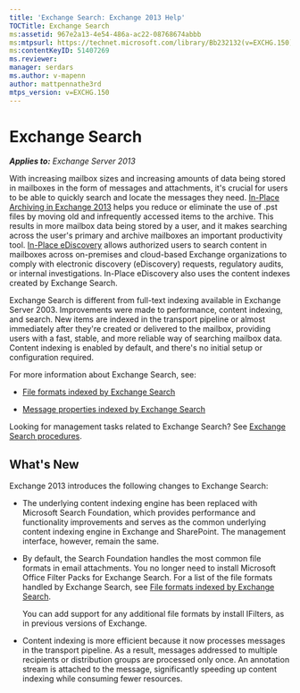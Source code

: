 ```yaml
---
title: 'Exchange Search: Exchange 2013 Help'
TOCTitle: Exchange Search
ms:assetid: 967e2a13-4e54-486a-ac22-08768674abbb
ms:mtpsurl: https://technet.microsoft.com/library/Bb232132(v=EXCHG.150)
ms:contentKeyID: 51407269
ms.reviewer: 
manager: serdars
ms.author: v-mapenn
author: mattpennathe3rd
mtps_version: v=EXCHG.150
---
```


# Exchange Search

_**Applies to:** Exchange Server 2013_

With increasing mailbox sizes and increasing amounts of data being stored in mailboxes in the form of messages and attachments, it's crucial for users to be able to quickly search and locate the messages they need. [In-Place Archiving in Exchange 2013](in-place-archiving-in-exchange-2013-exchange-2013-help.md) helps you reduce or eliminate the use of .pst files by moving old and infrequently accessed items to the archive. This results in more mailbox data being stored by a user, and it makes searching across the user's primary and archive mailboxes an important productivity tool. [In-Place eDiscovery](https://docs.microsoft.com/exchange/security-and-compliance/in-place-ediscovery/in-place-ediscovery) allows authorized users to search content in mailboxes across on-premises and cloud-based Exchange organizations to comply with electronic discovery (eDiscovery) requests, regulatory audits, or internal investigations. In-Place eDiscovery also uses the content indexes created by Exchange Search.

Exchange Search is different from full-text indexing available in Exchange Server 2003. Improvements were made to performance, content indexing, and search. New items are indexed in the transport pipeline or almost immediately after they're created or delivered to the mailbox, providing users with a fast, stable, and more reliable way of searching mailbox data. Content indexing is enabled by default, and there's no initial setup or configuration required.

For more information about Exchange Search, see:

  - [File formats indexed by Exchange Search](file-formats-indexed-by-exchange-search-exchange-2013-help.md)

  - [Message properties indexed by Exchange Search](message-properties-indexed-by-exchange-search-exchange-2013-help.md)

Looking for management tasks related to Exchange Search? See [Exchange Search procedures](exchange-search-procedures-exchange-2013-help.md).

## What's New

Exchange 2013 introduces the following changes to Exchange Search:

  - The underlying content indexing engine has been replaced with Microsoft Search Foundation, which provides performance and functionality improvements and serves as the common underlying content indexing engine in Exchange and SharePoint. The management interface, however, remain the same.

  - By default, the Search Foundation handles the most common file formats in email attachments. You no longer need to install Microsoft Office Filter Packs for Exchange Search. For a list of the file formats handled by Exchange Search, see [File formats indexed by Exchange Search](file-formats-indexed-by-exchange-search-exchange-2013-help.md).

    You can add support for any additional file formats by install IFilters, as in previous versions of Exchange.

  - Content indexing is more efficient because it now processes messages in the transport pipeline. As a result, messages addressed to multiple recipients or distribution groups are processed only once. An annotation stream is attached to the message, significantly speeding up content indexing while consuming fewer resources.
